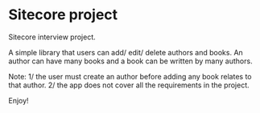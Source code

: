 # Sitecore project

Sitecore interview project. 

A simple library that users can add/ edit/ delete authors and books. An author can have many books and a book can be written by many authors.

Note:
1/ the user must create an author before adding any book relates to that author.
2/ the app does not cover all the requirements in the project.

Enjoy!
